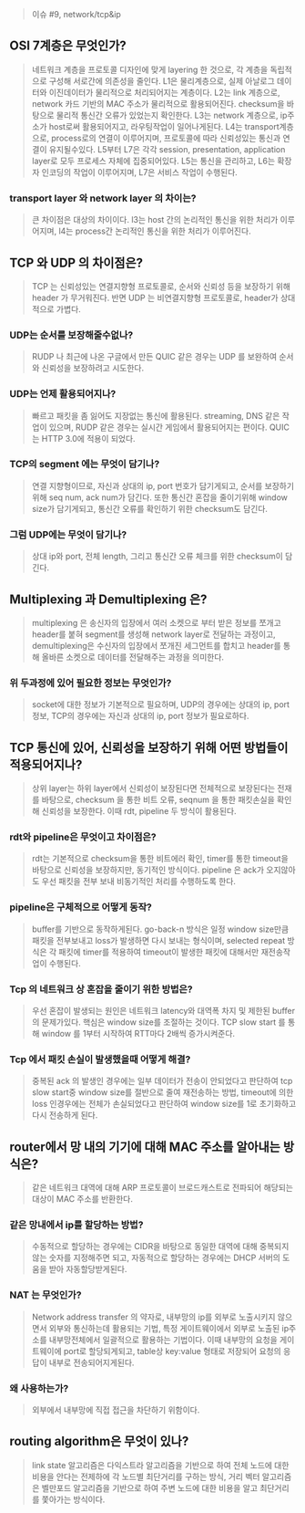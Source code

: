 > 이슈 #9, network/tcp&ip

## OSI 7계층은 무엇인가?
> 네트워크 계층을 프로토콜 디자인에 맞게 layering 한 것으로, 각 계층을 독립적으로 구성해 서로간에 의존성을 줄인다. 
> L1은 물리계층으로, 실제 아날로그 데이터와 이진데이터가 물리적으로 처리되어지는 계층이다. 
> L2는 link 계층으로, network 카드 기반의 MAC 주소가 물리적으로 활용되어진다. checksum을 바탕으로 물리적 통신간 오류가 있었는지 확인한다.
> L3는 network 계층으로, ip주소가 host로써 활용되어지고, 라우팅작업이 일어나게된다. 
> L4는 transport계층으로, process로의 연결이 이루어지며, 프로토콜에 따라 신뢰성있는 통신과 연결이 유지될수있다. 
> L5부터 L7은 각각 session, presentation, application layer로 모두 프로세스 자체에 집중되어있다. 
> L5는 통신을 관리하고, L6는 확장자 인코딩의 작업이 이루어지며, L7은 서비스 작업이 수행된다.  

### transport layer 와 network layer 의 차이는?
> 큰 차이점은 대상의 차이이다. l3는 host 간의 논리적인 통신을 위한 처리가 이루어지며, l4는 process간 논리적인 통신을 위한 처리가 이루어진다. 

## TCP 와 UDP 의 차이점은?
> TCP 는 신뢰성있는 연결지향형 프로토콜로, 순서와 신뢰성 등을 보장하기 위해 header 가 무거워진다. 반면 UDP 는 비연결지향형 프로토콜로, 
> header가 상대적으로 가볍다. 

### UDP는 순서를 보장해줄수없나?
> RUDP 나 최근에 나온 구글에서 만든 QUIC 같은 경우는 UDP 를 보완하여 순서와 신뢰성을 보장하려고 시도한다.

### UDP는 언제 활용되어지나?
> 빠르고 패킷을 좀 잃어도 지장없는 통신에 활용된다. streaming, DNS 같은 작업이 있으며,
> RUDP 같은 경우는 실시간 게임에서 활용되어지는 편이다.
> QUIC는 HTTP 3.0에 적용이 되었다.

### TCP의 segment 에는 무엇이 담기나?
> 연결 지향형이므로, 자신과 상대의 ip, port 번호가 담기게되고, 순서를 보장하기 위해 seq num, ack num가 담긴다. 또한 통신간 혼잡을 줄이기위해 
> window size가 담기게되고, 통신간 오류를 확인하기 위한 checksum도 담긴다.

### 그럼 UDP에는 무엇이 담기나?
> 상대 ip와 port, 전체 length, 그리고 통신간 오류 체크를 위한 checksum이 담긴다.

## Multiplexing 과 Demultiplexing 은?
> multiplexing 은 송신자의 입장에서 여러 소켓으로 부터 받은 정보를 쪼개고 header를 붙혀 segment를 생성해 network layer로 전달하는 과정이고, 
> demultiplexing은 수신자의 입장에서 쪼개진 세그먼트를 합치고 header를 통해 올바른 소켓으로 데이터를 전달해주는 과정을 의미한다.

### 위 두과정에 있어 필요한 정보는 무엇인가?
> socket에 대한 정보가 기본적으로 필요하며, UDP의 경우에는 상대의 ip, port 정보, TCP의 경우에는 자신과 상대의 ip, port 정보가 필요로하다.

## TCP 통신에 있어, 신뢰성을 보장하기 위해 어떤 방법들이 적용되어지나?
> 상위 layer는 하위 layer에서 신뢰성이 보장된다면 전체적으로 보장된다는 전재를 바탕으로, checksum 을 통한 비트 오류, seqnum 을 통한 패킷손실을 
> 확인해 신뢰성을 보장한다. 이때 rdt, pipeline 두 방식이 활용된다.

### rdt와 pipeline은 무엇이고 차이점은?
> rdt는 기본적으로 checksum을 통한 비트에러 확인, timer를 통한 timeout을 바탕으로 신뢰성을 보장하지만, 동기적인 방식이다. 
> pipeline 은 ack가 오지않아도 우선 패킷을 전부 보내 비동기적인 처리를 수행하도록 한다.

### pipeline은 구체적으로 어떻게 동작?
> buffer를 기반으로 동작하게된다. go-back-n 방식은 일정 window size만큼 패킷을 전부보내고 loss가 발생하면 다시 보내는 형식이며, 
> selected repeat 방식은 각 패킷에 timer를 적용하여 timeout이 발생한 패킷에 대해서만 재전송작업이 수행된다. 

### Tcp 의 네트워크 상 혼잡을 줄이기 위한 방법은?
> 우선 혼잡이 발생되는 원인은 네트워크 latency와 대역폭 차지 및 제한된 buffer 의 문제가있다.
> 핵심은 window size를 조절하는 것이다.
> TCP slow start 를 통해 window 를 1부터 시작하여 RTT마다 2배씩 증가시켜준다.

### Tcp 에서 패킷 손실이 발생했을때 어떻게 해결?
> 중복된 ack 의 발생인 경우에는 일부 데이터가 전송이 안되었다고 판단하여 tcp slow start중 window size를 절반으로 줄여 재전송하는 방법,
> timeout에 의한 loss 인경우에는 전체가 손실되었다고 판단하여 window size를 1로 초기화하고 다시 전송하게 된다. 

## router에서 망 내의 기기에 대해 MAC 주소를 알아내는 방식은?
> 같은 네트워크 대역에 대해 ARP 프로토콜이 브로드캐스트로 전파되어 해당되는 대상이 MAC 주소를 반환한다.

### 같은 망내에서 ip를 할당하는 방법?
> 수동적으로 할당하는 경우에는 CIDR을 바탕으로 동일한 대역에 대해 중복되지 않는 숫자를 지정해주면 되고, 
> 자동적으로 할당하는 경우에는 DHCP 서버의 도움을 받아 자동할당받게된다.

### NAT 는 무엇인가?
> Network address transfer 의 약자로, 내부망의 ip를 외부로 노출시키지 않으면서 외부와 통신하는데 활용되는 기법,
> 특정 게이트웨이에서 외부로 노출된 ip주소를 내부망전체에서 일괄적으로 활용하는 기법이다. 
> 이때 내부망의 요청을 게이트웨이에 port로 할당되게되고, table상 key:value 형태로 저장되어 요청의 응답이 내부로 전송되어지게된다.

### 왜 사용하는가?
> 외부에서 내부망에 직접 접근을 차단하기 위함이다.

## routing algorithm은 무엇이 있나?
> link state 알고리즘은 다익스트라 알고리즘을 기반으로 하여 전체 노드에 대한 비용을 안다는 전제하에 각 노드별 최단거리를 구하는 방식,
> 거리 벡터 알고리즘은 벨만포드 알고리즘을 기반으로 하여 주변 노드에 대한 비용을 알고 최단거리를 쫓아가는 방식이다.


